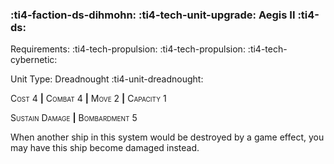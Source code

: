 ### :ti4-faction-ds-dihmohn: :ti4-tech-unit-upgrade: **Aegis II** :ti4-ds:

Requirements: :ti4-tech-propulsion: :ti4-tech-propulsion: :ti4-tech-cybernetic:

Unit Type: Dreadnought :ti4-unit-dreadnought:

<span style="font-variant:small-caps;">Cost 4</span> __|__ <span style="font-variant:small-caps;">Combat 4</span> __|__ <span style="font-variant:small-caps;">Move 2</span> __|__ <span style="font-variant:small-caps;">Capacity 1</span>

<span style="font-variant:small-caps;">Sustain Damage</span> __|__ <span style="font-variant:small-caps;">Bombardment 5</span>

When another ship in this system would be destroyed by a game effect, you may have this ship become damaged instead.
